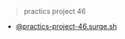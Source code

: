 > practics project 46 
- [@practics-project-46.surge.sh](http://practics-project-46.surge.sh/home/recEHmzvupvT8ZONH)